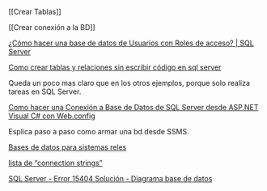 
[[Crear Tablas]]

[[Crear conexión a la BD]]



[¿Cómo hacer una base de datos de Usuarios con Roles de acceso? | SQL Server](https://www.youtube.com/watch?v=Xrbl6Xgmi-Q)

[Como crear tablas y relaciones sin escribir código en sql server](https://www.youtube.com/watch?v=EnFrBZOoa38)

Queda un poco mas claro que en los otros ejemplos, porque solo realiza tareas en SQL Server.

[Como hacer una Conexión a Base de Datos de SQL Server desde ASP.NET Visual C# con Web.config](https://www.youtube.com/watch?v=1FB_X3adKpQ&list=PL2xycGX1pDXPNeqFPVLajQ4D-KXBd6tQD&index=3)

Esplica paso a paso como armar una bd desde SSMS.

[Bases de datos para sistemas reles](https://www.youtube.com/watch?v=22DVuSmQpNw&list=PLWYKfSbdsjJg3xAytcOjOJuty7VQ4Y5r7)

[ lista de “connection strings”](https://www.connectionstrings.com/sql-server/)

[SQL Server - Error 15404 Solución - Diagrama base de datos](https://www.youtube.com/watch?v=YgfxBywoPHs)


